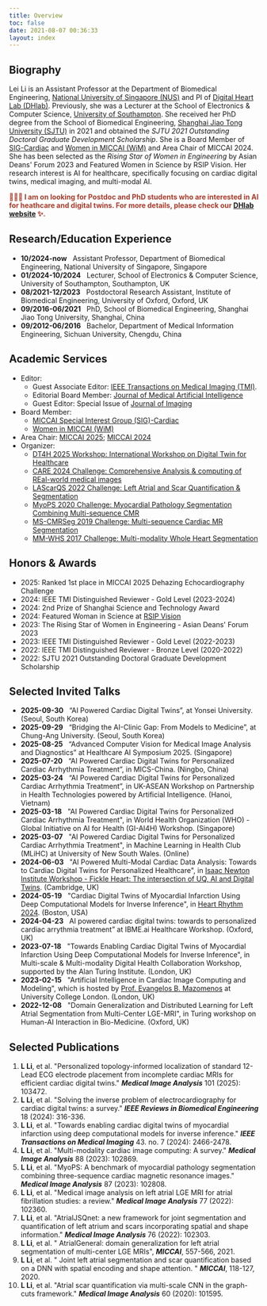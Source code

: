 ```yaml
---
title: Overview
toc: false
date: 2021-08-07 00:36:33
layout: index
---
```

## Biography

Lei Li is an Assistant Professor at the Department of Biomedical Engineering, [National University of Singapore (NUS)](https://cde.nus.edu.sg/bme/) and PI of [Digital Heart Lab (DHlab)](https://digitalheartlab.com/). Previously, she was a Lecturer at the School of Electronics & Computer Science, [University of Southampton](https://www.southampton.ac.uk/about/faculties-schools-departments/school-of-electronics-and-computer-science). She received her PhD degree from the School of Biomedical Engineering, [Shanghai Jiao Tong University (SJTU)](http://en.bme.sjtu.edu.cn/) in 2021 and obtained the *SJTU 2021 Outstanding Doctoral Graduate Development Scholarship*. She is a Board Member of [SIG-Cardiac](https://miccai.org/index.php/special-interest-groups/sig-cardiac/) and [Women in MICCAI (WiM)](https://miccai.org/index.php/about-miccai/women-in-miccai/) and Area Chair of MICCAI 2024. She has been selected as the *Rising Star of Women in Engineering* by Asian Deans' Forum 2023 and Featured Women in Science by RSIP Vision. Her research interest is AI for healthcare, specifically focusing on cardiac digital twins, medical imaging, and multi-modal AI.

<span style="color: #AB3A2A">**📢📢📢 I am on looking for Postdoc and PhD students who are interested in AI for heathcare and digital twins. For more details, please check our [DHlab website](https://digitalheartlab.com/joinus/) ✨.**  </span>

## Research/Education Experience

* **10/2024-now** &nbsp; Assistant Professor, Department of Biomedical Engineering, National University of Singapore, Singapore
* **01/2024-10/2024** &nbsp; Lecturer, School of Electronics & Computer Science, University of Southampton, Southampton, UK
* **08/2021-12/2023** &nbsp; Postdoctoral Research Assistant, Institute of Biomedical Engineering, University of Oxford, Oxford, UK
* **09/2016-06/2021** &nbsp; PhD, School of Biomedical Engineering, Shanghai Jiao Tong University, Shanghai, China
* **09/2012-06/2016** &nbsp; Bachelor, Department of Medical Information Engineering, Sichuan University, Chengdu, China

## Academic Services

* Editor:
  * Guest Associate Editor: [IEEE Transactions on Medical Imaging (TMI)](https://ieeexplore.ieee.org/xpl/RecentIssue.jsp?punumber=42).
  * Editorial Board Member: [Journal of Medical Artificial Intelligence](https://jmai.amegroups.com/)
  * Guest Editor: Special Issue of [Journal of Imaging](https://www.mdpi.com/journal/jimaging/special_issues/2112PXP61G)
* Board Member:
  * [MICCAI Special Interest Group (SIG)-Cardiac](https://miccai.org/index.php/special-interest-groups/sig-cardiac/)
  * [Women in MICCAI (WiM)](http://www.miccai.org/about-miccai/women-in-miccai/)
* Area Chair: [MICCAI 2025](https://conferences.miccai.org/2025/en/); [MICCAI 2024](https://conferences.miccai.org/2024/en/)
* Organizer:
  * [DT4H 2025 Workshop: International Workshop on Digital Twin for Healthcare](https://digitaltwinforhealthcare.com)
  * [CARE 2024 Challenge: Comprehensive Analysis & computing of REal-world medical images](http://zmic.org.cn/care_2024/)
  * [LAScarQS 2022 Challenge: Left Atrial and Scar Quantification & Segmentation](https://zmiclab.github.io/projects/lascarqs22/)
  * [MyoPS 2020 Challenge: Myocardial Pathology Segmentation Combining Multi-sequence CMR](https://zmiclab.github.io/zxh/0/myops20/)
  * [MS-CMRSeg 2019 Challenge: Multi-sequence Cardiac MR Segmentation](https://zmiclab.github.io/zxh/0/mscmrseg19/)
  * [MM-WHS 2017 Challenge: Multi-modality Whole Heart Segmentation](https://zmiclab.github.io/zxh/0/mmwhs/)

## Honors & Awards

* 2025: Ranked 1st place in MICCAI 2025 Dehazing Echocardiography Challenge
* 2024: IEEE TMI Distinguished Reviewer - Gold Level (2023-2024)
* 2024: 2nd Prize of Shanghai Science and Technology Award
* 2024: Featured Woman in Science at [RSIP Vision](https://www.rsipvision.com/ComputerVisionNews-2024March/26/)
* 2023: The Rising Star of Women in Engineering - Asian Deans' Forum 2023
* 2023: IEEE TMI Distinguished Reviewer - Gold Level (2022-2023)
* 2022: IEEE TMI Distinguished Reviewer - Bronze Level (2020-2022)
* 2022: SJTU 2021 Outstanding Doctoral Graduate Development Scholarship

## Selected Invited Talks

* **2025-09-30** &nbsp; “AI Powered Cardiac Digital Twins”, at Yonsei University. (Seoul, South Korea)
* **2025-09-29** &nbsp; “Bridging the AI-Clinic Gap: From Models to Medicine”, at Chung-Ang University. (Seoul, South Korea)
* **2025-08-25** &nbsp; “Advanced Computer Vision for Medical Image Analysis and Diagnostics” at Healthcare AI Symposium 2025. (Singapore)
* **2025-07-20** &nbsp; “AI Powered Cardiac Digital Twins for Personalized Cardiac Arrhythmia Treatment”, in MICS-China. (Ningbo, China)
* **2025-03-24** &nbsp; “AI Powered Cardiac Digital Twins for Personalized Cardiac Arrhythmia Treatment”, in UK-ASEAN Workshop on Partnership in Health Technologies powered by Artificial Intelligence. (Hanoi, Vietnam)
* **2025-03-18** &nbsp; "AI Powered Cardiac Digital Twins for Personalized Cardiac Arrhythmia Treatment", in World Health Organization (WHO) - Global Initiative on AI for Health (GI-AI4H) Workshop. (Singapore)
* **2025-03-07** &nbsp; "AI Powered Cardiac Digital Twins for Personalized Cardiac Arrhythmia Treatment", in Machine Learning in Health Club (MLiHC) at University of New South Wales. (Online)
* **2024-06-03** &nbsp; "AI Powered Multi-Modal Cardiac Data Analysis: Towards to Cardiac Digital Twins for Personalized Healthcare", in [Isaac Newton Institute Workshop - Fickle Heart: The intersection of UQ, AI and Digital Twins](https://www.newton.ac.uk/event/fhtw02/). (Cambridge, UK)
* **2024-05-19** &nbsp; "Cardiac Digital Twins of Myocardial Infarction Using Deep Computational Models for Inverse Inference", in [Heart Rhythm 2024](https://heartrhythm.com/attend/heart-rhythm-2024). (Boston, USA)
* **2024-04-23** &nbsp; AI powered cardiac digital twins: towards to personalized cardiac arrythmia treatment” at IBME.ai Healthcare Workshop. (Oxford, UK)
* **2023-07-18** &nbsp; "Towards Enabling Cardiac Digital Twins of Myocardial Infarction Using Deep Computational Models for Inverse Inference", in Multi-scale & Multi-modality Digital Health Collaboration Workshop, supported by the Alan Turing Institute. (London, UK)
* **2023-02-15** &nbsp; "Artificial Intelligence in Cardiac Image Computing and Modeling", which is hosted by [Prof. Evangelos B. Mazomenos](https://www.ucl.ac.uk/surgical-robot-vision/evangelos-mazomenos) at University College London. (London, UK)
* **2022-12-08** &nbsp; "Domain Generalization and Distributed Learning for Left Atrial Segmentation from Multi-Center LGE-MRI", in Turing workshop on Human-AI Interaction in Bio-Medicine. (Oxford, UK)

## Selected Publications

1. **L Li**, et al. "Personalized topology-informed localization of standard 12-Lead ECG electrode placement from incomplete cardiac MRIs for efficient cardiac digital twins." ***Medical Image Analysis*** 101 (2025): 103472. 
2. **L Li**, et al. "Solving the inverse problem of electrocardiography for cardiac digital twins: a survey." ***IEEE Reviews in Biomedical Engineering*** 18 (2024): 316-336.
3. **L Li**, et al. "Towards enabling cardiac digital twins of myocardial infarction using deep computational models for inverse inference." ***IEEE Transactions on Medical Imaging*** 43. no. 7 (2024): 2466-2478.
4. **L Li**, et al. "Multi-modality cardiac image computing: A survey." ***Medical Image Analysis*** 88 (2023): 102869.
5. **L Li**, et al. "MyoPS: A benchmark of myocardial pathology segmentation combining three-sequence cardiac magnetic resonance images." ***Medical Image Analysis*** 87 (2023): 102808.
6. **L Li**, et al. "Medical image analysis on left atrial LGE MRI for atrial fibrillation studies: a review." ***Medical Image Analysis*** 77 (2022): 102360.
7. **L Li**, et al. "AtrialJSQnet: a new framework for joint segmentation and quantification of left atrium and scars incorporating spatial and shape information." ***Medical Image Analysis*** 76 (2022): 102303.
8. **L Li**, et al. " AtrialGeneral: domain generalization for left atrial segmentation of multi-center LGE MRIs", ***MICCAI***, 557-566, 2021.
9. **L Li**, et al. " Joint left atrial segmentation and scar quantification based on a DNN with spatial encoding and shape attention. " ***MICCAI***, 118-127, 2020.
10. **L Li**, et al. "Atrial scar quantification via multi-scale CNN in the graph-cuts framework." ***Medical Image Analysis*** 60 (2020): 101595.